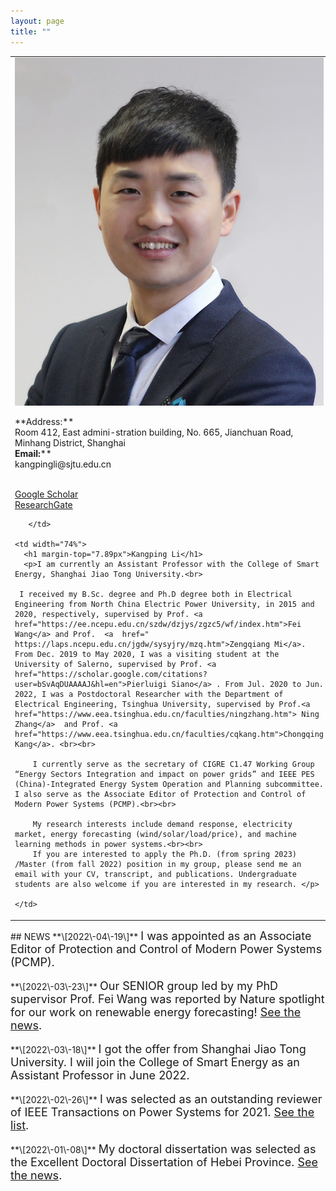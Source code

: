 ```yaml
---
layout: page
title: ""
---
```




<table border="0" style="overflow:hidden">
    <td width="26%" valign="TOP">  
        <img src="/zhengjianzhao.jpg" width="100%">   
        <p>**Address:**<br>Room 412, East admini-stration building, No. 665, Jianchuan Road, Minhang District, Shanghai<br>
        <b>Email:</b>**<br>kangpingli@sjtu.edu.cn</p>
        <br>
        <a href=" https://scholar.google.com/citations?user=I10bB6IAAAAJ&hl=zh-CN">Google Scholar</a>
        <br>
        <a href="https://www.researchgate.net/profile/Kangping-Li-3">ResearchGate</a>
        <br>

       </td>
    
    <td width="74%">
      <h1 margin-top="7.89px">Kangping Li</h1>
      <p>I am currently an Assistant Professor with the College of Smart Energy, Shanghai Jiao Tong University.<br>
          
     I received my B.Sc. degree and Ph.D degree both in Electrical Engineering from North China Electric Power University, in 2015 and 2020, respectively, supervised by Prof. <a  href="https://ee.ncepu.edu.cn/szdw/dzjys/zgzc5/wf/index.htm">Fei Wang</a> and Prof.  <a  href=" https://laps.ncepu.edu.cn/jgdw/sysyjry/mzq.htm">Zengqiang Mi</a>. From Dec. 2019 to May 2020, I was a visiting student at the University of Salerno, supervised by Prof. <a  href="https://scholar.google.com/citations?user=bSvAqDUAAAAJ&hl=en">Pierluigi Siano</a> . From Jul. 2020 to Jun. 2022, I was a Postdoctoral Researcher with the Department of Electrical Engineering, Tsinghua University, supervised by Prof.<a  href="https://www.eea.tsinghua.edu.cn/faculties/ningzhang.htm"> Ning Zhang</a>  and Prof. <a  href="https://www.eea.tsinghua.edu.cn/faculties/cqkang.htm">Chongqing Kang</a>. <br><br>
          
        I currently serve as the secretary of CIGRE C1.47 Working Group “Energy Sectors Integration and impact on power grids” and IEEE PES (China)-Integrated Energy System Operation and Planning subcommittee. I also serve as the Associate Editor of Protection and Control of Modern Power Systems (PCMP).<br><br>
          
        My research interests include demand response, electricity market, energy forecasting (wind/solar/load/price), and machine learning methods in power systems.<br><br>
        If you are interested to apply the Ph.D. (from spring 2023) /Master (from fall 2022) position in my group, please send me an email with your CV, transcript, and publications. Undergraduate students are also welcome if you are interested in my research. </p>
      
    </td>
    
    
</table>
## NEWS
**\[2022\-04\-19\]** <font size=4>I was appointed as an Associate Editor of Protection and Control of Modern Power Systems (PCMP). </font>
<br><br>
**\[2022\-03\-23\]** <font size=4>Our SENIOR group led by my PhD supervisor Prof. Fei Wang was reported by Nature spotlight for our work on renewable energy forecasting! <a  href="https://www.nature.com/articles/d41586-022-00801-4</font>">See the news</a>.</font>
<br><br>
**\[2022\-03\-18\]** <font size=4>I got the offer from Shanghai Jiao Tong University. I wiil join the College of Smart Energy as an Assistant Professor in June 2022. </font>
<br> <br>
**\[2022\-02\-26\]** <font size=4>I was selected as an outstanding reviewer of IEEE Transactions on Power Systems for 2021. <a  href="https://cmte.ieee.org/tpwrs/wp-content/uploads/sites/108/2022/02/2021-Outstanding-Reviewers-TPWRS.pdf">See the list</a>. </font>
<br><br>
**\[2022\-01\-08\]** <font size=4>My doctoral dissertation was selected as the Excellent Doctoral Dissertation of Hebei Province. <a  href="https://www.ncepu.edu.cn/xwsd/b99b997b75f945b5a21b3a736a0a4e16.htm" >See the news</a>.</font>
<br><br>
